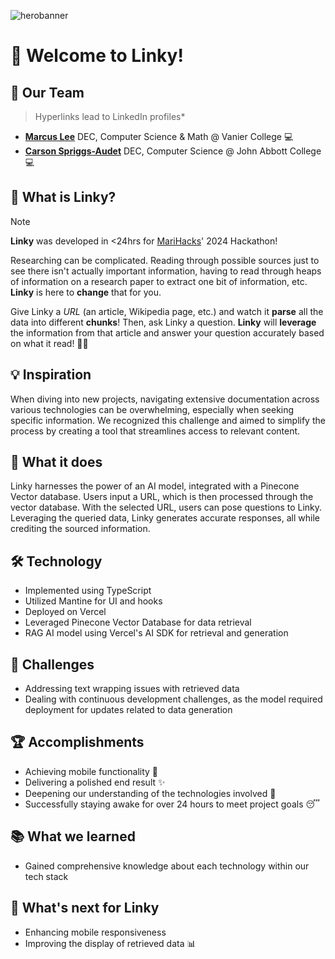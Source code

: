 ![herobanner](https://github.com/GodPuffin/linky/assets/92652800/72690536-1b0d-49ea-9a19-2578bf98caf6)

# 🎉 Welcome to Linky! 

## 🏬 Our Team 
> Hyperlinks lead to LinkedIn profiles*
-  **[Marcus Lee](https://www.linkedin.com/in/marcus-lee-3b5298264/)** DEC, Computer Science & Math @ Vanier College 💻
-  **[Carson Spriggs-Audet](https://www.linkedin.com/in/carson-spriggs-audet-609372217/)** DEC, Computer Science @ John Abbott College 💻

## 🤔 What is Linky? 

> [!NOTE]  
> **Linky** was developed in <24hrs for [MariHacks](https://www.marihacks.com/)' 2024 Hackathon!

Researching can be complicated. Reading through possible sources just to see there isn't actually important information, having to read through heaps of information on a research paper to extract one bit of information, etc. **Linky** is here to **change** that for you.

Give Linky a *URL* (an article, Wikipedia page, etc.) and watch it **parse** all the data into different **chunks**! Then, ask Linky a question. **Linky** will **leverage** the information from that article and answer your question accurately based on what it read! 🤖💡

## 💡 Inspiration 
When diving into new projects, navigating extensive documentation across various technologies can be overwhelming, especially when seeking specific information. We recognized this challenge and aimed to simplify the process by creating a tool that streamlines access to relevant content.

## 🚀 What it does
Linky harnesses the power of an AI model, integrated with a Pinecone Vector database. Users input a URL, which is then processed through the vector database. With the selected URL, users can pose questions to Linky. Leveraging the queried data, Linky generates accurate responses, all while crediting the sourced information.

## 🛠️ Technology 
- Implemented using TypeScript
- Utilized Mantine for UI and hooks
- Deployed on Vercel
- Leveraged Pinecone Vector Database for data retrieval
- RAG AI model using Vercel's AI SDK for retrieval and generation

## 🤔 Challenges 
- Addressing text wrapping issues with retrieved data
- Dealing with continuous development challenges, as the model required deployment for updates related to data generation

## 🏆 Accomplishments 
- Achieving mobile functionality 📱
- Delivering a polished end result ✨
- Deepening our understanding of the technologies involved 🧠
- Successfully staying awake for over 24 hours to meet project goals 😴

## 📚 What we learned 
- Gained comprehensive knowledge about each technology within our tech stack

## 🔮 What's next for Linky 
- Enhancing mobile responsiveness
- Improving the display of retrieved data 📊
